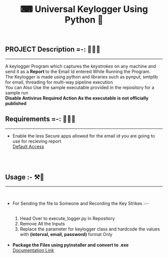 <h1 align="center">⌨ Universal Keylogger Using Python 🐍</h1>
<h>
<br>


## PROJECT Description =-: 🧾👨‍🏫
<hr>
A keylogger Program which captures the <i>keystrokes</i> on any machine and send it as a <b> Report </b> to the Email Id entered While Running the Program. <br>
The Keylogger is made using python and libraries such as pynput, smtplib for email, threading for multi-way pipeline execution<br>
You can Also Use the sample executable provided in the repository for a sample run <br> 
<b>Disable Antivirus Required Action As the executable is not officially published </b>



## Requirements =-: 📄📄📄
<hr>
<ul>
<li> Enable the less Secure apps allowed for the email id you are going to use for recieving report</li><a href="https://myaccount.google.com/u/2/lesssecureapps">Default Access</a>
</ul>
<br>
<br>
<h2 > Usage :- ⚒💫 </h2> 
<hr>
<br>
<ul>
<li> For Sending the file to Someone and Recording the Key Strikes :-- </li> <br>
<ol>
<li> Head Over to execute_logger.py in Repository </li>
<li> Remove All the Inputs </li>
<li> Replace the parameter for keylogger class and hardcode the values with <b>(interval, email, password)</b> format Only 
</ol>
<br>
<li>
<b>Package the Files using pyinstaller and convert to .exe </b>
</li>
<a href="https://realpython.com/pyinstaller-python/"> Documentation Link </a>
</ul>



